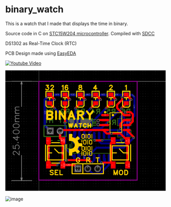 # binary_watch

This is a watch that I made that displays the time in binary.

Source code in C on [STC15W204 microcontroller](https://www.stcmicro.com/stc/stc15w204s.html). Compiled with [SDCC](https://sdcc.sourceforge.net/)

DS1302 as Real-Time Clock (RTC)

PCB Design made using [EasyEDA](https://easyeda.com/)

[![Youtube Video](https://github.com/user-attachments/assets/289d0640-df12-485c-8c1f-7a0f1d59d735)](https://www.youtube.com/watch?v=BXuusliDPBQ)
<!-- Generated by https://t.cuts.so/github/video -->

![](https://github.com/bolanxu/binary_watch/blob/deef5991fe152f8641dbee8f135e3da30145ae9f/docs/binary-watch-pcb.png)

<img width="2000" height="1414" alt="image" src="https://github.com/user-attachments/assets/4ae82dd2-b8ff-4cab-89b1-e8b1bae8291a" />

